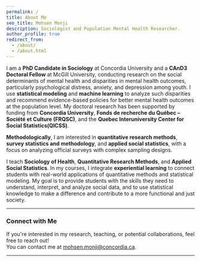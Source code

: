 ```yaml
---
permalink: /
title: About Me
seo_title: Mohsen Monji
description: Sociologist and Population Mental Health Researcher.
author_profile: true
redirect_from: 
  - /about/
  - /about.html
---
```



I am a **PhD Candidate in Sociology** at Concordia University and a **CAnD3 Doctoral Fellow** at McGill University, conducting research on the social determinants of mental health and disparities in mental health outcomes, particularly psychological distress, anxiety, and depression among youth. I use **statistical modeling** and **machine learning** to analyze such disparities and recommend evidence-based policies for better mental health outcomes at the population level. My doctoral research has been supported by funding from **Concordia University**, **Fonds de recherche du Québec – Société et Culture (FRQSC)**, and the **Quebec Interuniversity Center for Social Statistics(QICSS)**.

**Methodologically**, I am interested in **quantitative research methods**, **survey statistics and methodology**, and **applied social statistics**, with a focus on analyzing official surveys with complex sampling designs.

I teach **Sociology of Health**, **Quantitative Research Methods**, and **Applied Social Statistics**. In my courses, I integrate **experiential learning** to connect students with real-world applications of quantitative methods and statistical modeling. My goal is to provide students with the skills they need to understand, interpret, and analyze social data, and to use statistical knowledge to make a difference and contribute to a more functional and just society.

---


### Connect with Me
If you're interested in my research, teaching, or potential collaborations, feel free to reach out!  
You can contact me at [mohsen.monji@concordia.ca](mailto:mohsen.monji@concordia.ca).

---
